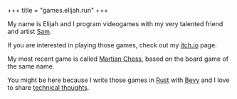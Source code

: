 +++
title = "games.elijah.run"
+++

My name is Elijah and I program videogames with my very talented friend and artist [Sam][sam].

If you are interested in playing those games, check out my [itch.io][itch] page.

My most recent game is called [Martian Chess][martianchess], based on the board game of the same name.

You might be here because I write those games in [Rust][rust] with [Bevy][bevy] and I love to share [technical thoughts](/tags/rust).

[sam]: https://greatmist.bandcamp.com
[itch]: https://popgame.itch.io/
[martianchess]: https://popgame.itch.io/martian-chess
[rust]: https://rust-lang.org
[bevy]: https://bevyengine.org